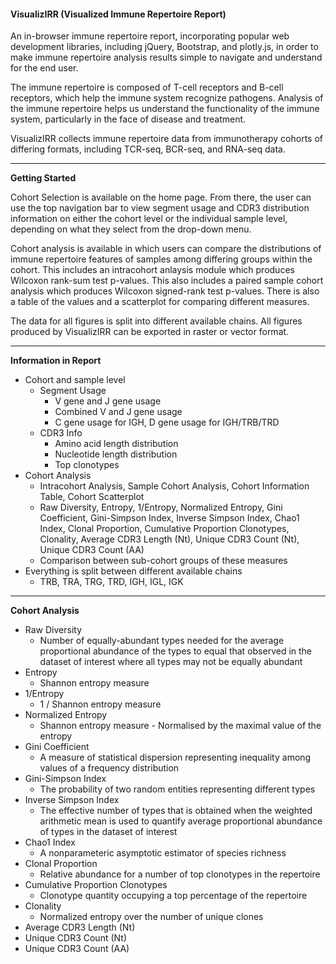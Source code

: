 #### **V**isualiz**IRR** (**V**isualized **I**mmune **R**epertoire **R**eport)

An in-browser immune repertoire report, incorporating popular web development libraries, including jQuery, Bootstrap, and plotly.js, in order to make immune repertoire analysis results simple to navigate and understand for the end user.

The immune repertoire is composed of T-cell receptors and B-cell receptors, which help the immune system recognize pathogens. Analysis of the immune repertoire helps us understand the functionality of the immune system, particularly in the face of disease and treatment. 

VisualizIRR collects immune repertoire data from immunotherapy cohorts of differing formats, including TCR-seq, BCR-seq, and RNA-seq data.

---

**Getting Started**

Cohort Selection is available on the home page. 
From there, the user can use the top navigation bar to view segment usage and CDR3 distribution information on either the cohort level or the individual sample level, depending on what they select from the drop-down menu. 

Cohort analysis is available in which users can compare the distributions of immune repertoire features of samples among differing groups within the cohort. 
This includes an intracohort anlaysis module which produces Wilcoxon rank-sum test p-values. 
This also includes a paired sample cohort analysis which produces Wilcoxon signed-rank test p-values.
There is also a table of the values and a scatterplot for comparing different measures.

The data for all figures is split into different available chains. All figures produced by VisualizIRR can be exported in raster or vector format.

---

**Information in Report**

* Cohort and sample level 
    * Segment Usage
        * V gene and J gene usage
        * Combined V and J gene usage
        * C gene usage for IGH, D gene usage for IGH/TRB/TRD
    * CDR3 Info
        * Amino acid length distribution
        * Nucleotide length distribution
        * Top clonotypes 
* Cohort Analysis
    * Intracohort Analysis, Sample Cohort Analysis, Cohort Information Table, Cohort Scatterplot
    * Raw Diversity, Entropy, 1/Entropy, Normalized Entropy, Gini Coefficient, Gini-Simpson Index, Inverse Simpson Index, Chao1 Index, Clonal Proportion, Cumulative Proportion Clonotypes, Clonality, Average CDR3 Length (Nt), Unique CDR3 Count (Nt), Unique CDR3 Count (AA)
    * Comparison between sub-cohort groups of these measures
* Everything is split between different available chains 
    * TRB, TRA, TRG, TRD, IGH, IGL, IGK

---

**Cohort Analysis**

* Raw Diversity
    * Number of equally-abundant types needed for the average proportional abundance of the types to equal that observed in the dataset of interest where all types may not be equally abundant
* Entropy
    * Shannon entropy measure
* 1/Entropy
    * 1 / Shannon entropy measure
* Normalized Entropy
    * Shannon entropy measure - Normalised by the maximal value of the entropy
* Gini Coefficient
    * A measure of statistical dispersion representing inequality among values of a frequency distribution
* Gini-Simpson Index
    * The probability of two random entities representing different types
* Inverse Simpson Index
    * The effective number of types that is obtained when the weighted arithmetic mean is used to quantify average proportional abundance of types in the dataset of interest
* Chao1 Index
    * A nonparameteric asymptotic estimator of species richness
* Clonal Proportion
    * Relative abundance for a number of top clonotypes in the repertoire
* Cumulative Proportion Clonotypes
    * Clonotype quantity occupying a top percentage of the repertoire
* Clonality
    * Normalized entropy over the number of unique clones 
* Average CDR3 Length (Nt)
* Unique CDR3 Count (Nt)
* Unique CDR3 Count (AA)